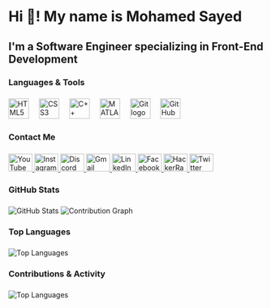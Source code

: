 <h1 align="left">Hi 👋! My name is Mohamed Sayed</h1>

###

<h2 align="left">I'm a Software Engineer specializing in Front-End Development</h2>

###

<h3 align="left">Languages & Tools</h3>

###

<div align="left">
  <img src="https://cdn.jsdelivr.net/gh/devicons/devicon/icons/html5/html5-original.svg" height="40" alt="HTML5 logo" />
  <img width="12" />
  <img src="https://cdn.jsdelivr.net/gh/devicons/devicon/icons/css3/css3-original.svg" height="40" alt="CSS3 logo" />
  <img width="12" />
  <img src="https://cdn.jsdelivr.net/gh/devicons/devicon/icons/cplusplus/cplusplus-original.svg" height="40" alt="C++ logo" />
  <img width="12" />
  <img src="https://cdn.jsdelivr.net/gh/devicons/devicon/icons/matlab/matlab-original.svg" height="40" alt="MATLAB logo" />
  <img width="12" />
  <img src="https://cdn.jsdelivr.net/gh/devicons/devicon/icons/git/git-original.svg" height="40" alt="Git logo" />
  <img width="12" />
  <img src="https://cdn.jsdelivr.net/gh/devicons/devicon/icons/github/github-original.svg" height="40" alt="GitHub logo" />
</div>

###

<h3 align="left">Contact Me</h3>

###

<div align="left">
  <a href="https://www.youtube.com" target="_blank">
    <img src="https://raw.githubusercontent.com/maurodesouza/profile-readme-generator/master/src/assets/icons/social/youtube/default.svg" width="47" height="35" alt="YouTube logo" />
  </a>
  <a href="https://www.instagram.com" target="_blank">
    <img src="https://raw.githubusercontent.com/maurodesouza/profile-readme-generator/master/src/assets/icons/social/instagram/default.svg" width="47" height="35" alt="Instagram logo" />
  </a>
  <a href="https://discord.com" target="_blank">
    <img src="https://raw.githubusercontent.com/maurodesouza/profile-readme-generator/master/src/assets/icons/social/discord/default.svg" width="47" height="35" alt="Discord logo" />
  </a>
  <a href="mailto:ggyyaa6543@gmail.com" target="_blank">
    <img src="https://raw.githubusercontent.com/maurodesouza/profile-readme-generator/master/src/assets/icons/social/gmail/default.svg" width="47" height="35" alt="Gmail logo" />
  </a>
  <a href="https://www.linkedin.com/in/mohamed-sayed-439a54347?utm_source=share&utm_campaign=share_via&utm_content=profile&utm_medium=android_app" target="_blank">
    <img src="https://raw.githubusercontent.com/maurodesouza/profile-readme-generator/master/src/assets/icons/social/linkedin/default.svg" width="47" height="35" alt="LinkedIn logo" />
  </a>
  <a href="https://www.facebook.com/profile.php?id=61568711669833&mibextid=rS40aB7S9Ucbxw6v" target="_blank">
    <img src="https://raw.githubusercontent.com/maurodesouza/profile-readme-generator/master/src/assets/icons/social/facebook/default.svg" width="47" height="35" alt="Facebook logo" />
  </a>
  <a href="https://www.hackerrank.com/profile/Mohamedsayed101" target="_blank">
    <img src="https://raw.githubusercontent.com/maurodesouza/profile-readme-generator/master/src/assets/icons/social/hackerrank/default.svg" width="47" height="35" alt="HackerRank logo" />
  </a>
  <a href="https://twitter.com" target="_blank">
    <img src="https://raw.githubusercontent.com/maurodesouza/profile-readme-generator/master/src/assets/icons/social/twitter/default.svg" width="47" height="35" alt="Twitter logo" />
  </a>
</div>

###

<h3 align="left">GitHub Stats</h3>

###

<div align="left">
  <img src="https://github-readme-stats.vercel.app/api?username=Mohamedsayed101&show_icons=true&theme=radical" alt="GitHub Stats" />
  <img src="https://github-readme-activity-graph.vercel.app/graph?username=Mohamedsayed101&theme=radical" alt="Contribution Graph" />
</div>

###

<h3 align="left">Top Languages</h3>

###

<div align="left">
  <img src="https://github-readme-stats.vercel.app/api/top-langs/?username=Mohamedsayed101&layout=compact&theme=radical" alt="Top Languages" />
</div>

###

<h3 align="left">Contributions & Activity</h3>

###

<div align="left">
  <img src="https://github-readme-stats.vercel.app/api/top-langs/?username=Mohamedsayed101&layout=compact&theme=radical" alt="Top Languages" />
</div>
